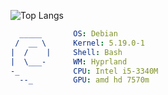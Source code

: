![Top Langs](https://github-readme-stats.vercel.app/api/top-langs/?username=Eldyj&langs_count=10&theme=dark)
```yaml
  _____       OS: Debian
 /  __ \      Kernel: 5.19.0-1
|  /    |     Shell: Bash
|  \___-      WM: Hyprland
-_            CPU: Intel i5-3340M
  --_         GPU: amd hd 7570m
```
<!--&layout=compact-->

